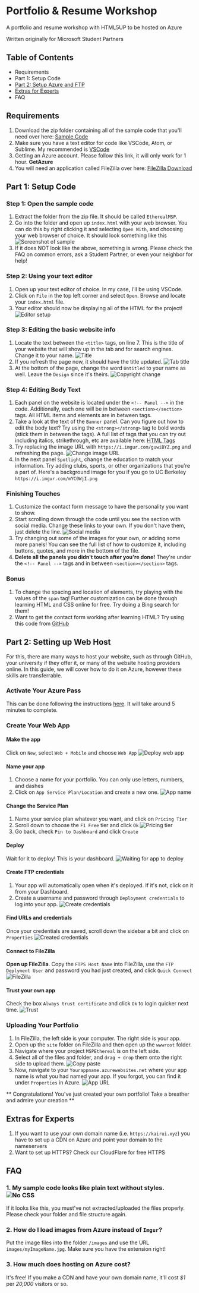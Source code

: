 # Portfolio & Resume Workshop
A portfolio and resume workshop with HTML5UP to be hosted on Azure

Written originally for Microsoft Student Partners

## Table of Contents

* Requirements
* Part 1: Setup Code
* [Part 2: Setup Azure and FTP](https://github.com/KaitoKid/PortfolioResumeWorkshop/blob/master/README.md#part-2-setting-up-web-host)
* [Extras for Experts](https://github.com/KaitoKid/PortfolioResumeWorkshop/blob/master/README.md#check-out-your-new-portfolio-online)
* FAQ

## Requirements

1. Download the zip folder containing all of the sample code that you'll need over here: [Sample Code](https://github.com/KaitoKid/PortfolioResumeWorkshop/archive/master.zip)
2. Make sure you have a text editor for code like VSCode, Atom, or Sublime. My recommended is [VSCode](https://code.visualstudio.com/download)
3. Getting an Azure account. Please follow this link, it will only work for 1 hour. **GetAzure**
4. You will need an application called FileZilla over here: [FileZilla Download](https://filezilla-project.org/download.php?type=client)

## Part 1: Setup Code

### Step 1: Open the sample code
1. Extract the folder from the zip file. It should be called `EtherealMSP`.
2. Go into the folder and open up `index.html` with your web browser. You can do this by right clicking it and selecting `Open With`, and choosing your web browser of choice. It should look something like this ![Screenshot of sample](https://i.imgur.com/xGG5Sp5.png)
3. If it does NOT look like the above, something is wrong. Please check the FAQ on common errors, ask a Student Partner, or even your neighbor for help!

### Step 2: Using your text editor
1. Open up your text editor of choice. In my case, I'll be using VSCode.
2. Click on `File` in the top left corner and select `Open`. Browse and locate your `index.html` file.
3. Your editor should now be displaying all of the HTML for the project! ![Editor setup](https://i.imgur.com/KcUmryR.png)

### Step 3: Editing the basic website info
1. Locate the text between the `<title>` tags, on line 7. This is the title of your website that will show up in the tab and for search engines. Change it to your name. ![Title](https://i.imgur.com/WmlYffT.png)
2. If you refresh the page now, it should have the title updated. ![Tab title](https://i.imgur.com/nkhDgBt.png)
3. At the bottom of the page, change the word `Untitled` to your name as well. Leave the `Design` since it's theirs. ![Copyright change](https://i.imgur.com/WYDxMd6.png)

### Step 4: Editing Body Text
1. Each panel on the website is located under the `<!-- Panel -->` in the code. Additionally, each one will be in between `<section></section>` tags. All HTML items and elements are in between tags.
2. Take a look at the text of the `Banner` panel. Can you figure out how to edit the body text? Try using the `<strong></strong>` tag to bold words (stick them in between the tags). A full list of tags that you can try out including italics, strikethrough, etc are available here: [HTML Tags](https://www.w3schools.com/html/html_formatting.asp)
3. Try replacing the image URL with `https://i.imgur.com/guwiBYZ.png` and refreshing the page. ![Change image URL](https://i.imgur.com/NmiJSK9.png)
4. In the next panel `Spotlight`, change the education to match your information. Try adding clubs, sports, or other organizations that you're a part of. Here's a background image for you if you go to UC Berkeley `https://i.imgur.com/mYC0WjI.png`

### Finishing Touches
1. Customize the contact form message to have the personality you want to show.
2. Start scrolling down through the code until you see the section with social media. Change these links to your own. If you don't have them, just delete the line. ![Social media](https://i.imgur.com/5V8y8cI.png)
3. Try changing out some of the images for your own, or adding some more panels! You can see the full list of how to customize it, including buttons, quotes, and more in the bottom of the file.
4. **Delete all the panels you didn't touch after you're done!** They're under the `<!-- Panel -->` tags and in between `<section></section>` tags.

### Bonus
1. To change the spacing and location of elements, try playing with the values of the `span` tag! Further customization can be done through learning HTML and CSS online for free. Try doing a Bing search for them!
2. Want to get the contact form working after learning HTML? Try using this code from [GitHub](https://gist.github.com/ajtroxell/6731408)

## Part 2: Setting up Web Host

For this, there are many ways to host your website, such as through GitHub, your university if they offer it, or many of the website hosting providers online. In this guide, we will cover how to do it on Azure, however these skills are transferrable.

### Activate Your Azure Pass
This can be done following the instructions [here](https://www.microsoftazurepass.com/Home/HowTo). It will take around 5 minutes to complete.

### Create Your Web App

#### Make the app
Click on `New`, select `Web + Mobile` and choose `Web App` ![Deploy web app](https://i.imgur.com/7xr7YAf.png)

#### Name your app
1. Choose a name for your portfolio. You can only use letters, numbers, and dashes 
2. Click on `App Service Plan/Location` and create a new one. ![App name](https://i.imgur.com/DJ5bIOS.png)

#### Change the Service Plan
1. Name your service plan whatever you want, and click on `Pricing Tier`
2. Scroll down to choose the `F1 Free` tier and click `Ok` ![Pricing tier](https://i.imgur.com/xdMCFic.png)
3. Go back, check `Pin to Dashboard` and click `Create`

#### Deploy
Wait for it to deploy! This is your dashboard. ![Waiting for app to deploy](https://i.imgur.com/ehjeW8v.png)

#### Create FTP credentials
1. Your app will automatically open when it's deployed. If it's not, click on it from your Dashboard.
2. Create a username and password through `Deployment credentials` to log into your app. ![Create credentials](https://i.imgur.com/rHAbVf8.png)

#### Find URLs and credentials
Once your credentials are saved, scroll down the sidebar a bit and click on `Properties` ![Created credentials](https://i.imgur.com/oWBuyRy.png)

#### Connect to FileZilla
**Open up FileZilla**. Copy the `FTPS Host Name` into FileZilla, use the `FTP Deplyment User` and password you had just created, and click `Quick Connect` ![FileZilla](https://i.imgur.com/Rf55z7g.png)

#### Trust your own app
Check the box `Always trust certificate` and click `Ok` to login quicker next time. ![Trust](https://i.imgur.com/h223iuc.png)

### Uploading Your Portfolio
1. In FileZilla, the left side is your computer. The right side is your app.
2. Open up the `site` folder on FileZilla and then open up the `wwwroot` folder.
3. Navigate where your project `MSPEthereal` is on the left side.
4. Select all of the files and folder, and `drag + drop` them onto the right side to upload them. ![Copy paste](https://i.imgur.com/nUGzder.png)
5. Now, navigate to your `Yourappname.azurewebsites.net` where your app name is what you had named your app. If you forgot, you can find it under `Properties` in Azure. ![App URL](https://i.imgur.com/03qaGsF.png)

** Congratulations! You've just created your own portfolio! Take a breather and admire your creation **

## Extras for Experts
1. If you want to use your own domain name (i.e. `https://kairui.xyz`) you have to set up a CDN on Azure and point your domain to the nameservers
2. Want to set up HTTPS? Check our CloudFlare for free HTTPS

## FAQ

### 1. My sample code looks like plain text without styles. ![No CSS](https://i.imgur.com/quEuYDs.png)
If it looks like this, you must've not extracted/uploaded the files properly. Please check your folder and file structure again.

### 2. How do I load images from Azure instead of `Imgur`?
Put the image files into the folder `/images` and use the URL `images/myImageName.jpg`. Make sure you have the extension right!

### 3. How much does hosting on Azure cost?
It's free! If you make a CDN and have your own domain name, it'll cost *$1* per *20,000* visitors or so.
